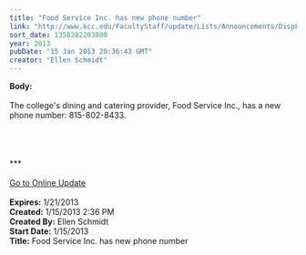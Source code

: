 ```yaml
---
title: "Food Service Inc. has new phone number"
link: "http://www.kcc.edu/FacultyStaff/update/Lists/Announcements/DispForm.aspx?ID=956"
sort_date: 1358282203000
year: 2013
pubDate: "15 Jan 2013 20:36:43 GMT"
creator: "Ellen Schmidt"
---
```


<div><b>Body:</b> <div class="ExternalClass0EB65FFE1F5F43E5878706C22C9038C9">
<div> </div>
<div>The college's dining and catering provider, Food Service Inc., has a new phone number: 815-802-8433.</div>
<div> </div>
<div> </div>
<div> </div>
<div>
<div> </div>
<div>
<div>***</div>
<div> </div>
<div><a href="/FacultyStaff/update/Pages/dailyupdate.aspx">Go to Online Update</a></div>
<div> </div></div></div></div></div>
<div><b>Expires:</b> 1/21/2013</div>
<div><b>Created:</b> 1/15/2013 2:36 PM</div>
<div><b>Created By:</b> Ellen Schmidt</div>
<div><b>Start Date:</b> 1/15/2013</div>
<div><b>Title:</b> Food Service Inc. has new phone number</div>
